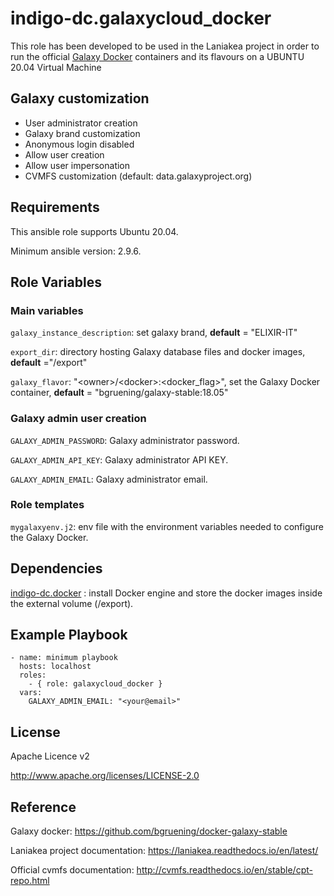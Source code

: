 indigo-dc.galaxycloud_docker
============================

This role has been developed to be used in the Laniakea project in order to run the official [Galaxy Docker](https://github.com/bgruening/docker-galaxy-stable) containers and its flavours on a UBUNTU 20.04 Virtual Machine

Galaxy customization
--------------------

- User administrator creation
- Galaxy brand customization
- Anonymous login disabled
- Allow user creation
- Allow user impersonation
- CVMFS customization (default: data.galaxyproject.org)

Requirements
------------

This ansible role supports Ubuntu 20.04.

Minimum ansible version: 2.9.6.

Role Variables
--------------

### Main variables ###
 
``galaxy_instance_description``: set galaxy brand, **default** = "ELIXIR-IT"

``export_dir``: directory hosting Galaxy database files and docker images, **default** ="/export"

``galaxy_flavor``: "\<owner>/\<docker\>:<docker_flag\>\", set the Galaxy Docker container, **default** = "bgruening/galaxy-stable:18.05"


### Galaxy admin user creation ###

``GALAXY_ADMIN_PASSWORD``: Galaxy administrator password.

``GALAXY_ADMIN_API_KEY``: Galaxy administrator API KEY.

``GALAXY_ADMIN_EMAIL``: Galaxy administrator email.

### Role templates ###

``mygalaxyenv.j2``: env file with the environment variables needed to configure the Galaxy Docker.


Dependencies
------------

[indigo-dc.docker](https://github.com/indigo-dc/ansible-role-docker) : install Docker engine and store the docker images inside the external volume (/export).

Example Playbook
----------------

    - name: minimum playbook
      hosts: localhost
      roles:
        - { role: galaxycloud_docker }
      vars:
        GALAXY_ADMIN_EMAIL: "<your@email>"



License
-------

Apache Licence v2

http://www.apache.org/licenses/LICENSE-2.0


Reference
---------
Galaxy docker: https://github.com/bgruening/docker-galaxy-stable

Laniakea project documentation: https://laniakea.readthedocs.io/en/latest/

Official cvmfs documentation: http://cvmfs.readthedocs.io/en/stable/cpt-repo.html
